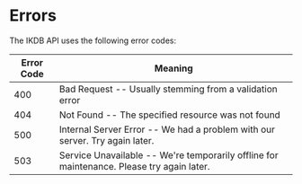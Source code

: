 # Errors


The IKDB API uses the following error codes:


Error Code | Meaning
---------- | -------
400 | Bad Request -- Usually stemming from a validation error
404 | Not Found -- The specified resource was not found
500 | Internal Server Error -- We had a problem with our server. Try again later.
503 | Service Unavailable -- We're temporarily offline for maintenance. Please try again later.
